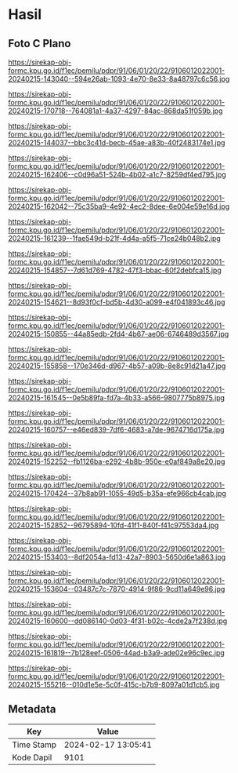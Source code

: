 # Hasil

## Foto C Plano

https://sirekap-obj-formc.kpu.go.id/f1ec/pemilu/pdpr/91/06/01/20/22/9106012022001-20240215-143040--594e26ab-1093-4e70-8e33-8a48797c6c56.jpg

https://sirekap-obj-formc.kpu.go.id/f1ec/pemilu/pdpr/91/06/01/20/22/9106012022001-20240215-170718--764081a1-4a37-4297-84ac-868da51f059b.jpg

https://sirekap-obj-formc.kpu.go.id/f1ec/pemilu/pdpr/91/06/01/20/22/9106012022001-20240215-144037--bbc3c41d-becb-45ae-a83b-40f2483174e1.jpg

https://sirekap-obj-formc.kpu.go.id/f1ec/pemilu/pdpr/91/06/01/20/22/9106012022001-20240215-162406--c0d96a51-524b-4b02-a1c7-8259df4ed795.jpg

https://sirekap-obj-formc.kpu.go.id/f1ec/pemilu/pdpr/91/06/01/20/22/9106012022001-20240215-162042--75c35ba9-4e92-4ec2-8dee-6e004e59e16d.jpg

https://sirekap-obj-formc.kpu.go.id/f1ec/pemilu/pdpr/91/06/01/20/22/9106012022001-20240215-161239--1fae549d-b21f-4d4a-a5f5-71ce24b048b2.jpg

https://sirekap-obj-formc.kpu.go.id/f1ec/pemilu/pdpr/91/06/01/20/22/9106012022001-20240215-154857--7d61d769-4782-47f3-bbac-60f2debfca15.jpg

https://sirekap-obj-formc.kpu.go.id/f1ec/pemilu/pdpr/91/06/01/20/22/9106012022001-20240215-154621--8d93f0cf-bd5b-4d30-a099-e4f041893c46.jpg

https://sirekap-obj-formc.kpu.go.id/f1ec/pemilu/pdpr/91/06/01/20/22/9106012022001-20240215-150855--44a85edb-2fd4-4b67-ae06-6746489d3567.jpg

https://sirekap-obj-formc.kpu.go.id/f1ec/pemilu/pdpr/91/06/01/20/22/9106012022001-20240215-155858--170e346d-d967-4b57-a09b-8e8c91d21a47.jpg

https://sirekap-obj-formc.kpu.go.id/f1ec/pemilu/pdpr/91/06/01/20/22/9106012022001-20240215-161545--0e5b89fa-fd7a-4b33-a566-9807775b8975.jpg

https://sirekap-obj-formc.kpu.go.id/f1ec/pemilu/pdpr/91/06/01/20/22/9106012022001-20240215-160757--e46ed839-7df6-4683-a7de-9674716d175a.jpg

https://sirekap-obj-formc.kpu.go.id/f1ec/pemilu/pdpr/91/06/01/20/22/9106012022001-20240215-152252--fb1126ba-e292-4b8b-950e-e0af849a8e20.jpg

https://sirekap-obj-formc.kpu.go.id/f1ec/pemilu/pdpr/91/06/01/20/22/9106012022001-20240215-170424--37b8ab91-1055-49d5-b35a-efe966cb4cab.jpg

https://sirekap-obj-formc.kpu.go.id/f1ec/pemilu/pdpr/91/06/01/20/22/9106012022001-20240215-152852--96795894-10fd-41f1-840f-f41c97553da4.jpg

https://sirekap-obj-formc.kpu.go.id/f1ec/pemilu/pdpr/91/06/01/20/22/9106012022001-20240215-153403--8df2054a-fd13-42a7-8903-5650d6e1a863.jpg

https://sirekap-obj-formc.kpu.go.id/f1ec/pemilu/pdpr/91/06/01/20/22/9106012022001-20240215-153604--03487c7c-7870-4914-9f86-9cd11a649e96.jpg

https://sirekap-obj-formc.kpu.go.id/f1ec/pemilu/pdpr/91/06/01/20/22/9106012022001-20240215-160600--dd086140-0d03-4f31-b02c-4cde2a7f238d.jpg

https://sirekap-obj-formc.kpu.go.id/f1ec/pemilu/pdpr/91/06/01/20/22/9106012022001-20240215-161819--7b128eef-0506-44ad-b3a9-ade02e96c9ec.jpg

https://sirekap-obj-formc.kpu.go.id/f1ec/pemilu/pdpr/91/06/01/20/22/9106012022001-20240215-155216--010d1e5e-5c0f-415c-b7b9-8097a01d1cb5.jpg


## Metadata

| Key        | Value               |
| ---------- | ------------------- |
| Time Stamp | 2024-02-17 13:05:41 |
| Kode Dapil | 9101                |




